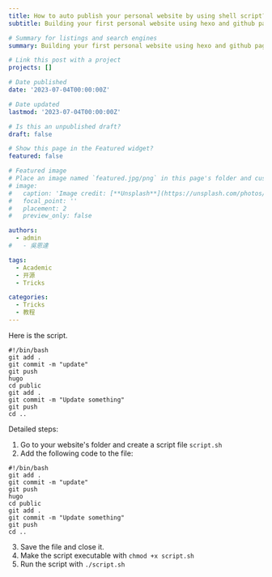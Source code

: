```yaml
---
title: How to auto publish your personal website by using shell script?
subtitle: Building your first personal website using hexo and github pages is a straightforward process. However, it can become tedious to repeatedly enter multiple commands in the terminal for even minor modifications. So I came up with an idea to employ a shell script as a life-saving measure 🥳.

# Summary for listings and search engines
summary: Building your first personal website using hexo and github pages is a straightforward process. However, it can become tedious to repeatedly enter multiple commands in the terminal for even minor modifications. So I came up with an idea to employ a shell script as a life-saving measure 🥳.

# Link this post with a project
projects: []

# Date published
date: '2023-07-04T00:00:00Z'

# Date updated
lastmod: '2023-07-04T00:00:00Z'

# Is this an unpublished draft?
draft: false

# Show this page in the Featured widget?
featured: false

# Featured image
# Place an image named `featured.jpg/png` in this page's folder and customize its options here.
# image:
#   caption: 'Image credit: [**Unsplash**](https://unsplash.com/photos/CpkOjOcXdUY)'
#   focal_point: ''
#   placement: 2
#   preview_only: false

authors:
  - admin
#   - 吳恩達

tags:
  - Academic
  - 开源
  - Tricks

categories:
  - Tricks
  - 教程
---
```

Here is the script. 
```shell
#!/bin/bash
git add .
git commit -m "update"
git push
hugo
cd public
git add .
git commit -m "Update something"
git push
cd ..
```
Detailed steps: 
1. Go to your website's folder and create a script file `script.sh`
2. Add the following code to the file:
```shell
#!/bin/bash
git add .
git commit -m "update"
git push
hugo
cd public
git add .
git commit -m "Update something"
git push
cd ..
```
3. Save the file and close it.
4. Make the script executable with `chmod +x script.sh`
5. Run the script with `./script.sh`